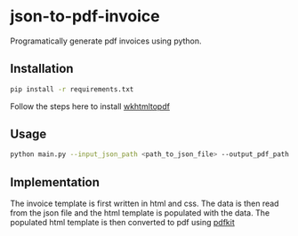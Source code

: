 # json-to-pdf-invoice

Programatically generate pdf invoices using python.

## Installation

```bash
pip install -r requirements.txt
```
Follow the steps here to install [wkhtmltopdf](https://github.com/JazzCore/python-pdfkit?tab=readme-ov-file#installation)

## Usage

```bash
python main.py --input_json_path <path_to_json_file> --output_pdf_path <path_to_output_pdf>
```

## Implementation

The invoice template is first written in html and css. The data is then read from the json file and the html template is populated with the data. The populated html template is then converted to pdf using [pdfkit](https://github.com/JazzCore/python-pdfkit)
